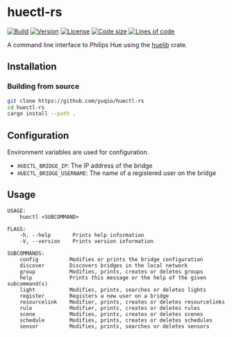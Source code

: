 # huectl-rs

[![Build](https://img.shields.io/github/workflow/status/yuqio/huectl-rs/CI)](https://github.com/yuqio/huectl-rs/actions)
[![Version](https://img.shields.io/github/v/release/yuqio/huectl-rs?color=orange)](https://github.com/yuqio/huectl-rs/releases)
[![License](https://img.shields.io/github/license/yuqio/huectl-rs)](https://github.com/yuqio/huectl-rs/blob/master/LICENSE)
[![Code size](https://img.shields.io/github/languages/code-size/yuqio/huectl-rs)]()
[![Lines of code](https://tokei.rs/b1/github/yuqio/huectl-rs?category=code)]()

A command line interface to Philips Hue using the [huelib](https://github.com/yuqio/huelib-rs) crate.

## Installation

### Building from source

```sh
git clone https://github.com/yuqio/huectl-rs
cd huectl-rs
cargo install --path .
```

## Configuration

Environment variables are used for configuration.

- `HUECTL_BRIDGE_IP`: The IP address of the bridge
- `HUECTL_BRIDGE_USERNAME`: The name of a registered user on the bridge

## Usage

```
USAGE:
    huectl <SUBCOMMAND>

FLAGS:
    -h, --help       Prints help information
    -V, --version    Prints version information

SUBCOMMANDS:
    config          Modifies or prints the bridge configuration
    discover        Discovers bridges in the local network
    group           Modifies, prints, creates or deletes groups
    help            Prints this message or the help of the given subcommand(s)
    light           Modifies, prints, searches or deletes lights
    register        Registers a new user on a bridge
    resourcelink    Modifier, prints, creates or deletes resourcelinks
    rule            Modifier, prints, creates or deletes rules
    scene           Modifies, prints, creates or deletes scenes
    schedule        Modifies, prints, creates or deletes schedules
    sensor          Modifies, prints, searches or deletes sensors
```
